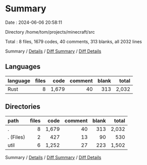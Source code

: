 # Summary

Date : 2024-06-06 20:58:11

Directory /home/tom/projects/minecraft/src

Total : 8 files,  1679 codes, 40 comments, 313 blanks, all 2032 lines

Summary / [Details](details.md) / [Diff Summary](diff.md) / [Diff Details](diff-details.md)

## Languages
| language | files | code | comment | blank | total |
| :--- | ---: | ---: | ---: | ---: | ---: |
| Rust | 8 | 1,679 | 40 | 313 | 2,032 |

## Directories
| path | files | code | comment | blank | total |
| :--- | ---: | ---: | ---: | ---: | ---: |
| . | 8 | 1,679 | 40 | 313 | 2,032 |
| . (Files) | 2 | 427 | 13 | 90 | 530 |
| util | 6 | 1,252 | 27 | 223 | 1,502 |

Summary / [Details](details.md) / [Diff Summary](diff.md) / [Diff Details](diff-details.md)